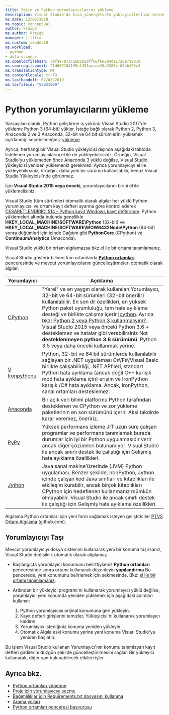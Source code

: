 ```yaml
---
title: Seçin ve Python yorumlayıcılarını yükleme
description: Visual Studio'da kısa yönergelerle yükleyicilerinin nerede bulacağını üzerinde desteklenen Python yorumlayıcılarını tam bir listesi.
ms.date: 12/06/2018
ms.topic: conceptual
author: kraigb
ms.author: kraigb
manager: jillfra
ms.custom: seodec18
ms.workload:
- python
- data-science
ms.openlocfilehash: cafa97873c168102dff66f602d4d117269718810
ms.sourcegitcommit: 21d667104199c2493accec20c2388cf674b195c3
ms.translationtype: MT
ms.contentlocale: tr-TR
ms.lasthandoff: 02/08/2019
ms.locfileid: "55921009"
---
```

# <a name="install-python-interpreters"></a>Python yorumlayıcılarını yükleme

Varsayılan olarak, Python geliştirme iş yükünü Visual Studio 2017'de yükleme Python 3 (64-bit) yükler. İsteğe bağlı olarak Python 2, Python 3, Anaconda 2 ve 3 Anaconda, 32-bit ve 64 bit sürümlerini yüklemek açıklandığı seçebileceğiniz [yükleme](installing-python-support-in-visual-studio.md).

Ayrıca, herhangi bir Visual Studio yükleyicisi dışında aşağıdaki tabloda listelenen yorumlayıcılarını el ile de yükleyebilirsiniz. Örneğin, Visual Studio'yu yüklemeden önce Anaconda 3 yüklü değilse, Visual Studio yükleyicisi yeniden yüklemeniz gerekmez. Ayrıca yorumlayıcıyı el ile yükleyebilirsiniz, örneğin, daha yeni bir sürümü kullanılabilir, henüz Visual Studio Yükleyicisi'nde görünmez.

İçin **Visual Studio 2015 veya önceki**, yorumlayıcılarını birini el ile yüklemelisiniz.

Visual Studio (tüm sürümler) otomatik olarak algılar her yüklü Python yorumlayıcısı ve ortam kayıt defteri ayarına göre kontrol ederek [CESARETLENDİRİCİ 514 - Python kayıt Windows kayıt defterinde](https://www.python.org/dev/peps/pep-0514/). Python yüklemeleri altında bulundu genellikle **HKEY_LOCAL_MACHINE\SOFTWARE\Python** (32-bit) ve **HKEY_LOCAL_MACHINE\SOFTWARE\WOW6432Node\Python** (64-bit) sonra düğümleri için içinde Dağıtım gibi **PythonCore** (CPython) ve **ContinuumAnalytics** (Anaconda).

Visual Studio yüklü bir ortam algılamazsa bkz [el ile bir ortamı tanımlamanız](managing-python-environments-in-visual-studio.md#manually-identify-an-existing-environment).

Visual Studio gösterir bilinen tüm ortamlarda [ **Python ortamları** ](managing-python-environments-in-visual-studio.md#the-python-environments-window) penceresinde ve mevcut yorumlayıcılarını güncelleştirmeleri otomatik olarak algılar.

| Yorumlayıcı | Açıklama |
| --- | --- |
| [CPython](https://www.python.org/) | "Yerel" ve en yaygın olarak kullanılan Yorumlayıcı, 32-bit ve 64-bit sürümleri (32-bit önerilir) kullanılabilir. En son dil özellikleri, en yüksek Python paket uyumluluğu, tam hata ayıklama desteği ve birlikte çalışma içerir [Ipython](https://ipython.org/). Ayrıca bkz: [Python 2 veya Python 3 kullanmalıyım? ](https://wiki,python.org/moin/Python2orPython3). Visual Studio 2015 veya önceki Python 3.6 + desteklemez ve hatalar gibi verebilirsiniz Not **desteklenmeyen python 3.6 sürümünü**. Python 3.5 veya daha önceki kullanmak yerine. |
| [V Ironpythonu](https://github.com/IronLanguages/ironpython2) | Python, 32-bit ve 64 bit sürümlerde kullanılabilir sağlayan bir .NET uygulaması C#/F#/Visual Basic birlikte çalışabilirliği, .NET API'leri, standart Python hata ayıklama (ancak değil C++ karışık mod hata ayıklama için) erişim ve IronPython karışık /C# hata ayıklama. Ancak, IronPython, sanal ortamları desteklemez. |
| [Anaconda](https://www.continuum.io) | Bir açık veri bilimi platformu Python tarafından desteklenen ve CPython ve zor yükleme paketlerinin en son sürümünü içerir. Aksi takdirde karar veremez, öneririz. |
| [PyPy](https://www.pypy.org/) | Yüksek performans izleme JIT uzun süre çalışan programlar ve performans tanımlamak burada durumlar için iyi bir Python uygulamasıdır verir ancak diğer çözümleri bulunamıyor. Visual Studio ile ancak sınırlı destek ile çalıştığı için Gelişmiş hata ayıklama özellikleri. |
| [Jython](http://www.jython.org/) | Java sanal makine'üzerinde (JVM) Python uygulaması. Benzer şekilde, IronPython, Jython içinde çalışan kod Java sınıfları ve kitaplıkları ile etkileşim kurabilir, ancak birçok kitaplıkları CPython için hedeflenen kullanmanız mümkün olmayabilir. Visual Studio ile ancak sınırlı destek ile çalıştığı için Gelişmiş hata ayıklama özellikleri. |

Algılama Python ortamları için yeni form sağlamak isteyen geliştiriciler [PTVS Ortam Algılama](https://github.com/Microsoft/PTVS/wiki/Extensibility-Environments) (github.com).

## <a name="move-an-interpreter"></a>Yorumlayıcıyı Taşı

Mevcut yorumlayıcıyı dosya sistemini kullanarak yeni bir konuma taşırsanız, Visual Studio değişiklik otomatik olarak algılamaz.

- Başlangıçta yorumlayıcı konumunu belirttiyseniz **Python ortamları** penceresinde sonra ortamı kullanarak düzenleyin **yapılandırma** Bu pencerede, yeni konumunu belirlemek için sekmesinde. Bkz: [el ile bir ortamı tanımlamanız](managing-python-environments-in-visual-studio.md#manually-identify-an-existing-environment).

- Ardından bir yükleyici programı'nı kullanarak yorumlayıcı yüklü değilse, yorumlayıcı yeni konumda yeniden yüklemek için aşağıdaki adımları kullanın:

  1. Python yorumlayıcısı orijinal konumuna geri yükleyin.
  2. Kayıt defteri girişlerini temizler, Yükleyicisi'ni kullanarak yorumlayıcı kaldırın.
  3. Yorumlayıcı istediğiniz konuma yeniden yükleyin.
  4. Otomatik Algıla eski konumu yerine yeni konuma Visual Studio'yu yeniden başlatın.

Bu işlem Visual Studio kullanan Yorumlayıcı'nın konumu tanımlayan kayıt defteri girdilerini düzgün şekilde güncelleştirilmesini sağlar. Bir yükleyici kullanarak, diğer yan bulunabilecek etkileri işler.

## <a name="see-also"></a>Ayrıca bkz.

- [Python ortamları yönetme](managing-python-environments-in-visual-studio.md)
- [Proje için yorumlayıcıyı seçme](selecting-a-python-environment-for-a-project.md)
- [Bağımlılıklar için Requirements.txt dosyasını kullanma](managing-required-packages-with-requirements-txt.md)
- [Arama yolları](search-paths.md)
- [Python ortamları penceresi başvurusu](python-environments-window-tab-reference.md)
